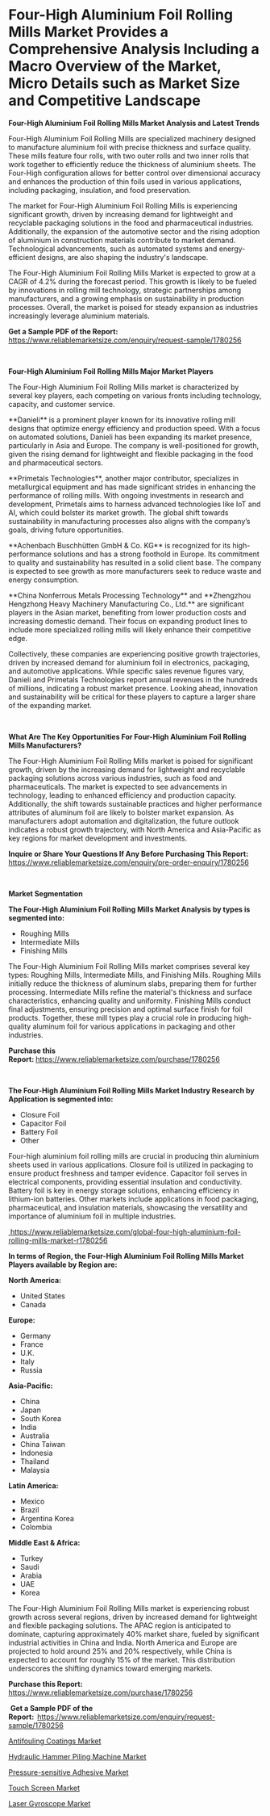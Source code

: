 <p><h1>Four-High Aluminium Foil Rolling Mills Market Provides a Comprehensive Analysis Including a Macro Overview of the Market, Micro Details such as Market Size and Competitive Landscape</h1></p><p><strong>Four-High Aluminium Foil Rolling Mills Market Analysis and Latest Trends</strong></p>
<p><p>Four-High Aluminium Foil Rolling Mills are specialized machinery designed to manufacture aluminium foil with precise thickness and surface quality. These mills feature four rolls, with two outer rolls and two inner rolls that work together to efficiently reduce the thickness of aluminium sheets. The Four-High configuration allows for better control over dimensional accuracy and enhances the production of thin foils used in various applications, including packaging, insulation, and food preservation.</p><p>The market for Four-High Aluminium Foil Rolling Mills is experiencing significant growth, driven by increasing demand for lightweight and recyclable packaging solutions in the food and pharmaceutical industries. Additionally, the expansion of the automotive sector and the rising adoption of aluminium in construction materials contribute to market demand. Technological advancements, such as automated systems and energy-efficient designs, are also shaping the industry's landscape.</p><p>The Four-High Aluminium Foil Rolling Mills Market is expected to grow at a CAGR of 4.2% during the forecast period. This growth is likely to be fueled by innovations in rolling mill technology, strategic partnerships among manufacturers, and a growing emphasis on sustainability in production processes. Overall, the market is poised for steady expansion as industries increasingly leverage aluminium materials.</p></p>
<p><strong>Get a Sample PDF of the Report:&nbsp;</strong> <a href="https://www.reliablemarketsize.com/enquiry/request-sample/1780256?utm_campaign=1872&utm_medium=2&utm_source=Github&utm_content=ia&utm_term=19122024&utm_id=four-high-aluminium-foil-rolling-mills">https://www.reliablemarketsize.com/enquiry/request-sample/1780256</a></p>
<p>&nbsp;</p>
<p><strong>Four-High Aluminium Foil Rolling Mills Major Market Players</strong></p>
<p><p>The Four-High Aluminium Foil Rolling Mills market is characterized by several key players, each competing on various fronts including technology, capacity, and customer service. </p><p>**Danieli** is a prominent player known for its innovative rolling mill designs that optimize energy efficiency and production speed. With a focus on automated solutions, Danieli has been expanding its market presence, particularly in Asia and Europe. The company is well-positioned for growth, given the rising demand for lightweight and flexible packaging in the food and pharmaceutical sectors. </p><p>**Primetals Technologies**, another major contributor, specializes in metallurgical equipment and has made significant strides in enhancing the performance of rolling mills. With ongoing investments in research and development, Primetals aims to harness advanced technologies like IoT and AI, which could bolster its market growth. The global shift towards sustainability in manufacturing processes also aligns with the company’s goals, driving future opportunities.</p><p>**Achenbach Buschhütten GmbH & Co. KG** is recognized for its high-performance solutions and has a strong foothold in Europe. Its commitment to quality and sustainability has resulted in a solid client base. The company is expected to see growth as more manufacturers seek to reduce waste and energy consumption.</p><p>**China Nonferrous Metals Processing Technology** and **Zhengzhou Hengzhong Heavy Machinery Manufacturing Co., Ltd.** are significant players in the Asian market, benefiting from lower production costs and increasing domestic demand. Their focus on expanding product lines to include more specialized rolling mills will likely enhance their competitive edge.</p><p>Collectively, these companies are experiencing positive growth trajectories, driven by increased demand for aluminium foil in electronics, packaging, and automotive applications. While specific sales revenue figures vary, Danieli and Primetals Technologies report annual revenues in the hundreds of millions, indicating a robust market presence.  Looking ahead, innovation and sustainability will be critical for these players to capture a larger share of the expanding market.</p></p>
<p>&nbsp;</p>
<p><strong>What Are The Key Opportunities For Four-High Aluminium Foil Rolling Mills Manufacturers?</strong></p>
<p><p>The Four-High Aluminium Foil Rolling Mills market is poised for significant growth, driven by the increasing demand for lightweight and recyclable packaging solutions across various industries, such as food and pharmaceuticals. The market is expected to see advancements in technology, leading to enhanced efficiency and production capacity. Additionally, the shift towards sustainable practices and higher performance attributes of aluminum foil are likely to bolster market expansion. As manufacturers adopt automation and digitalization, the future outlook indicates a robust growth trajectory, with North America and Asia-Pacific as key regions for market development and investments.</p></p>
<p><strong>Inquire or Share Your Questions If Any Before Purchasing This Report:</strong> <a href="https://www.reliablemarketsize.com/enquiry/pre-order-enquiry/1780256?utm_campaign=1872&utm_medium=2&utm_source=Github&utm_content=ia&utm_term=19122024&utm_id=four-high-aluminium-foil-rolling-mills">https://www.reliablemarketsize.com/enquiry/pre-order-enquiry/1780256</a></p>
<p>&nbsp;</p>
<p><strong>Market Segmentation</strong></p>
<p><strong>The Four-High Aluminium Foil Rolling Mills Market Analysis by types is segmented into:</strong></p>
<p><ul><li>Roughing Mills</li><li>Intermediate Mills</li><li>Finishing Mills</li></ul></p>
<p><p>The Four-High Aluminium Foil Rolling Mills market comprises several key types: Roughing Mills, Intermediate Mills, and Finishing Mills. Roughing Mills initially reduce the thickness of aluminum slabs, preparing them for further processing. Intermediate Mills refine the material's thickness and surface characteristics, enhancing quality and uniformity. Finishing Mills conduct final adjustments, ensuring precision and optimal surface finish for foil products. Together, these mill types play a crucial role in producing high-quality aluminum foil for various applications in packaging and other industries.</p></p>
<p><strong>Purchase this Report:&nbsp;</strong><a href="https://www.reliablemarketsize.com/purchase/1780256?utm_campaign=1872&utm_medium=2&utm_source=Github&utm_content=ia&utm_term=19122024&utm_id=four-high-aluminium-foil-rolling-mills">https://www.reliablemarketsize.com/purchase/1780256</a></p>
<p>&nbsp;</p>
<p><strong>The Four-High Aluminium Foil Rolling Mills Market Industry Research by Application is segmented into:</strong></p>
<p><ul><li>Closure Foil</li><li>Capacitor Foil</li><li>Battery Foil</li><li>Other</li></ul></p>
<p><p>Four-high aluminium foil rolling mills are crucial in producing thin aluminium sheets used in various applications. Closure foil is utilized in packaging to ensure product freshness and tamper evidence. Capacitor foil serves in electrical components, providing essential insulation and conductivity. Battery foil is key in energy storage solutions, enhancing efficiency in lithium-ion batteries. Other markets include applications in food packaging, pharmaceutical, and insulation materials, showcasing the versatility and importance of aluminium foil in multiple industries.</p></p>
<p><a href="https://www.reliablemarketsize.com/global-four-high-aluminium-foil-rolling-mills-market-r1780256?utm_campaign=1872&utm_medium=2&utm_source=Github&utm_content=ia&utm_term=19122024&utm_id=four-high-aluminium-foil-rolling-mills">&nbsp;https://www.reliablemarketsize.com/global-four-high-aluminium-foil-rolling-mills-market-r1780256</a></p>
<p><strong>In terms of Region, the Four-High Aluminium Foil Rolling Mills Market Players available by Region are:</strong></p>
<p>
    <p> <strong> North America: </strong>
        <ul>
            <li>United States</li>
            <li>Canada</li>
        </ul>
        </p> 
    <p> <strong> Europe: </strong>
        <ul>
            <li>Germany</li>
            <li>France</li>
            <li>U.K.</li>
            <li>Italy</li>
            <li>Russia</li>
        </ul>
        </p> 
    <p> <strong> Asia-Pacific: </strong>
        <ul>
            <li>China</li>
            <li>Japan</li>
            <li>South Korea</li>
            <li>India</li>
            <li>Australia</li>
            <li>China Taiwan</li>
            <li>Indonesia</li>
            <li>Thailand</li>
            <li>Malaysia</li>
        </ul>
        </p> 
    <p> <strong> Latin America: </strong>
        <ul>
            <li>Mexico</li>
            <li>Brazil</li>
            <li>Argentina Korea</li>
            <li>Colombia</li>
        </ul>
        </p> 
    <p> <strong> Middle East & Africa: </strong>
        <ul>
            <li>Turkey</li>
            <li>Saudi</li>
            <li>Arabia</li>
            <li>UAE</li>
            <li>Korea</li>
        </ul>
    </p>
    </p>
<p><p>The Four-High Aluminium Foil Rolling Mills market is experiencing robust growth across several regions, driven by increased demand for lightweight and flexible packaging solutions. The APAC region is anticipated to dominate, capturing approximately 40% market share, fueled by significant industrial activities in China and India. North America and Europe are projected to hold around 25% and 20% respectively, while China is expected to account for roughly 15% of the market. This distribution underscores the shifting dynamics toward emerging markets.</p></p>
<p><strong>Purchase this Report: </strong><a href="https://www.reliablemarketsize.com/purchase/1780256?utm_campaign=1872&utm_medium=2&utm_source=Github&utm_content=ia&utm_term=19122024&utm_id=four-high-aluminium-foil-rolling-mills">https://www.reliablemarketsize.com/purchase/1780256</a></p>
<p>&nbsp;<strong>Get a Sample PDF of the Report:&nbsp;&nbsp;</strong><a href="https://www.reliablemarketsize.com/enquiry/request-sample/1780256?utm_campaign=1872&utm_medium=2&utm_source=Github&utm_content=ia&utm_term=19122024&utm_id=four-high-aluminium-foil-rolling-mills">https://www.reliablemarketsize.com/enquiry/request-sample/1780256</a></p>
<p><strong></strong></p>
<p><p><a href="https://www.linkedin.com/pulse/a-mkt-nova-vc8zf?utm_campaign=1872&utm_medium=2&utm_source=Github&utm_content=ia&utm_term=19122024&utm_id=four-high-aluminium-foil-rolling-mills">Antifouling Coatings Market</a></p><p><a href="https://www.linkedin.com/pulse/navigating-current-trends-hydraulic-hammer-piling-machine-market-0aaef?utm_campaign=1872&utm_medium=2&utm_source=Github&utm_content=ia&utm_term=19122024&utm_id=four-high-aluminium-foil-rolling-mills">Hydraulic Hammer Piling Machine Market</a></p><p><a href="https://www.linkedin.com/pulse/p-factrackr-ho6he?utm_campaign=1872&utm_medium=2&utm_source=Github&utm_content=ia&utm_term=19122024&utm_id=four-high-aluminium-foil-rolling-mills">Pressure-sensitive Adhesive Market</a></p><p><a href="https://www.linkedin.com/pulse/growth-rate-size-touch-screen-market-anextraordinary-6-cagr-z7cpe?utm_campaign=1872&utm_medium=2&utm_source=Github&utm_content=ia&utm_term=19122024&utm_id=four-high-aluminium-foil-rolling-mills">Touch Screen Market</a></p><p><a href="https://www.linkedin.com/pulse/comprehensive-overview-laser-gyroscope-market-projected-7kdef?utm_campaign=1872&utm_medium=2&utm_source=Github&utm_content=ia&utm_term=19122024&utm_id=four-high-aluminium-foil-rolling-mills">Laser Gyroscope Market</a></p></p>